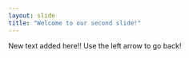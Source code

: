 ```yaml
---
layout: slide
title: "Welcome to our second slide!"
---
```

New text added here!!
Use the left arrow to go back!